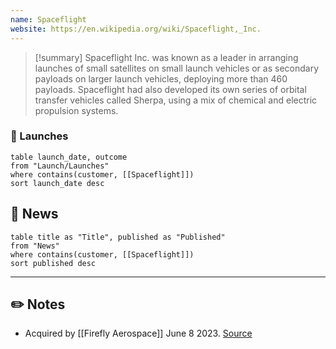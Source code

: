 ```yaml
---
name: Spaceflight
website: https://en.wikipedia.org/wiki/Spaceflight,_Inc.
---
```


>[!summary]
Spaceflight Inc. was known as a leader in arranging launches of small satellites on small launch vehicles or as secondary payloads on larger launch vehicles, deploying more than 460 payloads. Spaceflight had also developed its own series of orbital transfer vehicles called Sherpa, using a mix of chemical and electric propulsion systems.


### 🚀 Launches

```dataview
table launch_date, outcome
from "Launch/Launches"
where contains(customer, [[Spaceflight]])
sort launch_date desc
```
## 📰 News
```dataview
table title as "Title", published as "Published"
from "News"
where contains(customer, [[Spaceflight]])
sort published desc
```

---
## ✏️ Notes

- Acquired by [[Firefly Aerospace]] June 8 2023. [Source](https://www.satellitetoday.com/finance/2023/06/12/firefly-aerospace-to-acquire-rideshare-provider-spaceflight/)